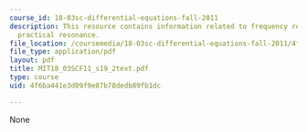 ```yaml
---
course_id: 18-03sc-differential-equations-fall-2011
description: This resource contains information related to frequency response and
  practical resonance.
file_location: /coursemedia/18-03sc-differential-equations-fall-2011/4f6ba441e3d09f9e87b78dedb89fb1dc_MIT18_03SCF11_s19_2text.pdf
file_type: application/pdf
layout: pdf
title: MIT18_03SCF11_s19_2text.pdf
type: course
uid: 4f6ba441e3d09f9e87b78dedb89fb1dc

---
```

None